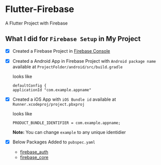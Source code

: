 # **Flutter-Firebase**

A Flutter Project with Firebase

## What I did for `Firebase Setup` in My Project

- [x] Created a Firebase Project in [Firebase Console](https://firebase.google.com)

- [x] Created a Android App in Firebase Project with `Android package name` available at `ProjectFolder/android/src/build.gradle`

    looks like
    ```
    defaultConfig {
    applicationId "com.example.appname" 
    ```

- [x] Created a iOS App with `iOS Bundle id` available at `Runner.xcodeproj/project.pbxproj`

    looks like
    ```
    PRODUCT_BUNDLE_IDENTIFIER = com.example.appname;
    ```

    **Note:** You can change `example` to any unique identidier

- [x] Below Packages Added to `pubspec.yaml`
    - [firebase_auth](https://pub.dev/packages/firebase_auth)
    - [firebase_core](https://pub.dev/packages/firebase_core)


    




